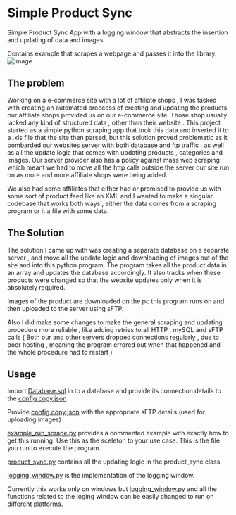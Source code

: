 
# Simple Product Sync

Simple Product Sync App with a logging window that abstracts the insertion and updating of data and images. 

Contains example that scrapes a webpage and passes it into the library.
![image](https://github.com/Agog-io/Simple-Product-Sync/assets/63949183/6dcbf1ab-ac67-46d4-b126-c055b9da8d85)

## The problem
Working on a e-commerce site with a lot of affiliate shops , I was tasked with creating an automated proccess of creating and updating the products our affiliate shops provided us on our e-commerce site. Those shop usually lacked any kind of structured data , other than their website .  This project started as a simple python scraping app that took this data and inserted it to a .xls file that the site then parsed, but this solution proved problematic as it bombarded our websites server with both database and ftp traffic , as well as all the update logic that comes with updating products , categories and images. Our server provider also has a policy against mass web scraping which meant we had to move all the http calls outside the server our site run on as more and more affiliate shops were being added. 

We also had some affiliates that either had or promised to provide us  with some sort of product feed like an XML  and I  wanted to make a singular codebase that works both ways , either the data comes from a scraping program or it a file with some data.

## The Solution
The solution I came up with was creating a separate database on a separate server , and move all the update logic and downloading of images out of the site and into this python program.  The program takes all the product data in an array and updates the database accordingly. It also tracks when these products were changed so that the website updates only when it is absolutely required.

Images of the product are downloaded on the pc this program runs on and then uploaded to the server using sFTP.

Also I did make some changes to make the general scraping and updating procedure more reliable , like adding retries to all HTTP , mySQL and sFTP calls ( Both our and other servers dropped connections regularly , due to poor hosting , meaning the program errored out when that happened and the whole procedure had to restart ) 

## Usage

Import [Database.sql](https://github.com/Agog-io/Simple-Product-Sync/blob/main/Database.sql "Database.sql") in to a  database and provide its connection details to the [config copy.json](https://github.com/Agog-io/Simple-Product-Sync/blob/main/config%20copy.json "config copy.json")

Provide [config copy.json](https://github.com/Agog-io/Simple-Product-Sync/blob/main/config%20copy.json "config copy.json") with the appropriate sFTP details (used for uploading images)

[example_run_scrape.py](https://github.com/Agog-io/Simple-Product-Sync/blob/main/example_run_scrape.py "example_run_scrape.py") provides a commented example with exactly how to get this running. Use this as the sceleton to your use case. This is the file you run to execute the program. 

[product_sync.py](https://github.com/Agog-io/Simple-Product-Sync/blob/main/product_sync.py "product_sync.py") contains all the updating logic in the product_sync class.

[logging_window.py](https://github.com/Agog-io/Simple-Product-Sync/blob/main/logging_window.py "logging_window.py") is the implementation of the logging window.

Currently this works only on windows but [logging_window.py](https://github.com/Agog-io/Simple-Product-Sync/blob/main/logging_window.py "logging_window.py") and all the functions related to the loging window can be easily changed to run on different platforms.
